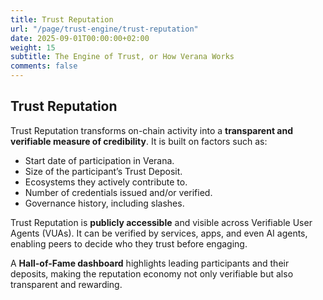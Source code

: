 ```yaml
---
title: Trust Reputation
url: "/page/trust-engine/trust-reputation"
date: 2025-09-01T00:00:00+02:00
weight: 15
subtitle: The Engine of Trust, or How Verana Works
comments: false
---
```


## Trust Reputation

Trust Reputation transforms on-chain activity into a **transparent and verifiable measure of credibility**. It is built on factors such as:  

- Start date of participation in Verana.  
- Size of the participant’s Trust Deposit.  
- Ecosystems they actively contribute to.  
- Number of credentials issued and/or verified.  
- Governance history, including slashes.  

Trust Reputation is **publicly accessible** and visible across Verifiable User Agents (VUAs). It can be verified by services, apps, and even AI agents, enabling peers to decide who they trust before engaging.  

A **Hall-of-Fame dashboard** highlights leading participants and their deposits, making the reputation economy not only verifiable but also transparent and rewarding.  
